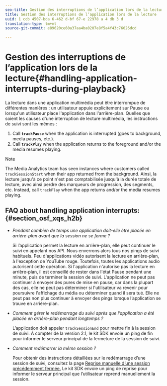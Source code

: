 ```yaml
---
seo-title: Gestion des interruptions de l’application lors de la lecture
title: Gestion des interruptions de l’application lors de la lecture
uuid: 1 ccb 4507-bda 6-462 d-bf 67-e 22978 a 4 db 3 d
translation-type: tm+mt
source-git-commit: e89620ce60a37aa4ba0207e8f5a4f43c76026dcd

---
```



# Gestion des interruptions de l’application lors de la lecture{#handling-application-interrupts-during-playback}

La lecture dans une application multimédia peut être interrompue de différentes manières : un utilisateur appuie explicitement sur Pause ou lorsqu'un utilisateur place l'application dans l'arrière-plan. Quelles que soient les causes d'une interruption de lecture multimédia, les instructions de suivi sont les mêmes :

1. Call **`trackPause`** when the application is interrupted (goes to background, media pauses, etc.).
1. Call **`trackPlay`** when the application returns to the foreground and/or the media resumes playing.

>[!NOTE]
>
>The Media Analytics team has seen instances where customers called `trackSessionStart` when their app returned from the background. Ainsi, la lecture jusqu'à ce point n'est pas comptabilisée jusqu'à la durée totale de lecture, avec ainsi perdre des marqueurs de progression, des segments, etc. Instead, call `trackPlay` when the app returns and/or the media resumes playing.

## FAQ about handling application interrupts: {#section_osf_xqs_h2b}

* _Pendant combien de temps une application doit-elle être placée en arrière-plan avant que la session ne se ferme ?_

   Si l’application permet la lecture en arrière-plan, elle peut continuer le suivi en appelant nos API. Nous enverrons alors tous nos pings de suivi habituels. Peu d'applications vidéo autorisent la lecture en arrière-plan, à l'exception de YouTube rouge. Toutefois, toutes les applications audio autorisent cette opération. Si l'application n'autorise pas la lecture en arrière-plan, il est conseillé de rester dans l'état Pause pendant une minute, puis de terminer la session de suivi. L'application ne peut pas continuer à envoyer des pures de mise en pause, car dans la plupart des cas, elle ne peut pas déterminer si l'utilisateur va revenir pour poursuivre l'affichage du média ou déterminer quand il sera tué. Elle ne peut pas non plus continuer à envoyer des pings lorsque l’application se trouve en arrière-plan.

* _Comment gérer le redémarrage du suivi après que l’application a été placée en arrière-plan pendant longtemps ?_

   L’application doit appeler `trackSessionEnd` pour mettre fin à la session de suivi. À compter de la version 2.1, le kit SDK envoie un ping de fin pour informer le serveur principal de la fermeture de la session de suivi.

* _Comment redémarrer la même session ?_

   Pour obtenir des instructions détaillées sur le redémarrage d’une session de suivi, consultez la page [Reprise manuelle d’une session précédemment fermée.](/help/sdk-implement/cookbook/resuming-inactive.md) Le kit SDK envoie un ping de reprise pour informer le serveur principal que l’utilisateur reprend manuellement la session.

